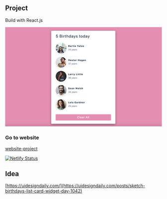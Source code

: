 ## Project
Build with React.js

![screenshot](images/screenshot-birthday-list.png)

### Go to website

[website-project](https://birthday-list-react-js.netlify.app/)

[![Netlify Status](https://api.netlify.com/api/v1/badges/b6f6e198-56d0-4128-a9a8-56a51028faac/deploy-status)](https://app.netlify.com/sites/birthday-list-react-js/deploys)

## Idea

[https://uidesigndaily.com/](https://uidesigndaily.com/posts/sketch-birthdays-list-card-widget-day-1042)
